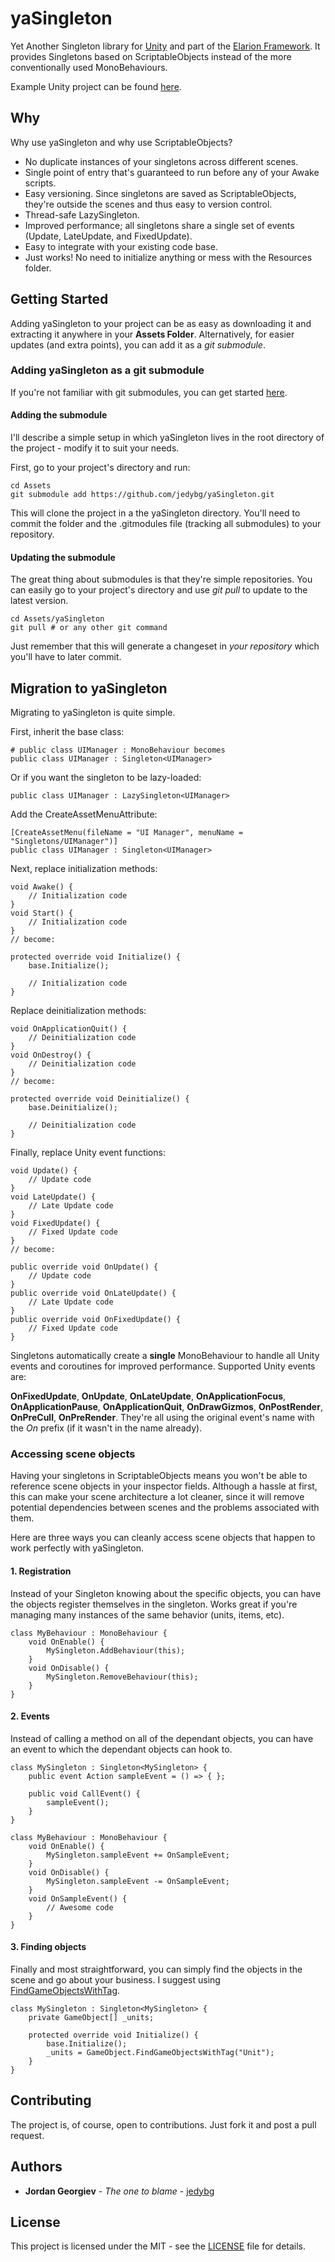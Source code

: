 # yaSingleton

Yet Another Singleton library for [Unity](http://www.unity3d.com/) and part of the [Elarion Framework](https://github.com/jedybg/Elarion). It provides Singletons based on ScriptableObjects instead of the more conventionally used MonoBehaviours.

Example Unity project can be found [here](https://github.com/jedybg/yaSingleton-Example-Project). 

## Why

Why use yaSingleton and why use ScriptableObjects?

 * No duplicate instances of your singletons across different scenes.
 * Single point of entry that's guaranteed to run before any of your Awake scripts.
 * Easy versioning. Since singletons are saved as ScriptableObjects, they're outside the scenes and thus easy to version control.
 * Thread-safe LazySingleton.
 * Improved performance; all singletons share a single set of events (Update, LateUpdate, and FixedUpdate).
 * Easy to integrate with your existing code base.
 * Just works! No need to initialize anything or mess with the Resources folder.

## Getting Started

Adding yaSingleton to your project can be as easy as downloading it and extracting it anywhere in your **Assets Folder**. Alternatively, for easier updates (and extra points), you can add it as a *git submodule*.

### Adding yaSingleton as a git submodule

If you're not familiar with git submodules, you can get started [here](https://git-scm.com/book/en/v2/Git-Tools-Submodules).

#### Adding the submodule 

I'll describe a simple setup in which yaSingleton lives in the root directory of the project - modify it to suit your needs. 

First, go to your project's directory and run:

```
cd Assets
git submodule add https://github.com/jedybg/yaSingleton.git
```

This will clone the project in a the yaSingleton directory. You'll need to commit the folder and the .gitmodules file (tracking all submodules) to your repository.

#### Updating the submodule

The great thing about submodules is that they're simple repositories. You can easily go to your project's directory and use *git pull* to update to the latest version.

```
cd Assets/yaSingleton
git pull # or any other git command
```

Just remember that this will generate a changeset in *your repository* which you'll have to later commit. 

## Migration to yaSingleton

Migrating to yaSingleton is quite simple.

First, inherit the base class:

```
# public class UIManager : MonoBehaviour becomes
public class UIManager : Singleton<UIManager> 
```

Or if you want the singleton to be lazy-loaded:

```
public class UIManager : LazySingleton<UIManager>
```

Add the CreateAssetMenuAttribute:
```
[CreateAssetMenu(fileName = "UI Manager", menuName = "Singletons/UIManager")]
public class UIManager : Singleton<UIManager> 
```

Next, replace initialization methods:

```
void Awake() {
    // Initialization code
}
void Start() {
    // Initialization code
}
// become:

protected override void Initialize() {
    base.Initialize();
    
    // Initialization code
}
```

Replace deinitialization methods:

```
void OnApplicationQuit() {
    // Deinitialization code
}
void OnDestroy() {
    // Deinitialization code
}
// become:

protected override void Deinitialize() {
    base.Deinitialize();
    
    // Deinitialization code
}
```

Finally, replace Unity event functions:

```
void Update() {
    // Update code
}
void LateUpdate() {
    // Late Update code
}
void FixedUpdate() {
    // Fixed Update code
}
// become:

public override void OnUpdate() {
    // Update code
}
public override void OnLateUpdate() {
    // Late Update code
}
public override void OnFixedUpdate() {
    // Fixed Update code
}
```

Singletons automatically create a **single** MonoBehaviour to handle all Unity events and coroutines for improved performance. Supported Unity events are:

**OnFixedUpdate**, **OnUpdate**, **OnLateUpdate**, **OnApplicationFocus**, **OnApplicationPause**, **OnApplicationQuit**, **OnDrawGizmos**, **OnPostRender**, **OnPreCull**, **OnPreRender**. They're all using the original event's name with the *On* prefix (if it wasn't in the name already).   

### Accessing scene objects

Having your singletons in ScriptableObjects means you won't be able to reference scene objects in your inspector fields. Although a hassle at first, this can make your scene architecture a lot cleaner, since it will remove potential dependencies between scenes and the problems associated with them.

Here are three ways you can cleanly access scene objects that happen to work perfectly with yaSingleton.

#### 1. Registration

Instead of your Singleton knowing about the specific objects, you can have the objects register themselves in the singleton. Works great if you're managing many instances of the same behavior (units, items, etc).

```
class MyBehaviour : MonoBehaviour {
    void OnEnable() {
        MySingleton.AddBehaviour(this);     
    }
    void OnDisable() {
        MySingleton.RemoveBehaviour(this);
    }
}
``` 

#### 2. Events

Instead of calling a method on all of the dependant objects, you can have an event to which the dependant objects can hook to.

```
class MySingleton : Singleton<MySingleton> {
    public event Action sampleEvent = () => { };
    
    public void CallEvent() {
        sampleEvent();
    }
}

class MyBehaviour : MonoBehaviour {
    void OnEnable() {
        MySingleton.sampleEvent += OnSampleEvent;  
    }
    void OnDisable() {
        MySingleton.sampleEvent -= OnSampleEvent;  
    }
    void OnSampleEvent() {
        // Awesome code
    }
}
```  

#### 3. Finding objects

Finally and most straightforward, you can simply find the objects in the scene and go about your business. I suggest using [FindGameObjectsWithTag](https://docs.unity3d.com/ScriptReference/GameObject.FindGameObjectsWithTag.html).

```
class MySingleton : Singleton<MySingleton> {
    private GameObject[] _units;
    
    protected override void Initialize() {
        base.Initialize();
        _units = GameObject.FindGameObjectsWithTag("Unit");
    }
}
```  

## Contributing

The project is, of course, open to contributions. Just fork it and post a pull request.

## Authors

* **Jordan Georgiev** - *The one to blame* - [jedybg](https://github.com/jedybg)

## License

This project is licensed under the MIT - see the [LICENSE](LICENSE) file for details.
